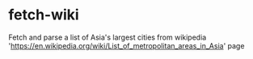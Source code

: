 # fetch-wiki
Fetch and parse a list of Asia's largest cities from wikipedia 'https://en.wikipedia.org/wiki/List_of_metropolitan_areas_in_Asia' page
